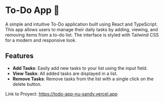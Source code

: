 # To-Do App 📝

A simple and intuitive To-Do application built using React and TypeScript. This app allows users to manage their daily tasks by adding, viewing, and removing items from a to-do list. The interface is styled with Tailwind CSS for a modern and responsive look.

## Features

- **Add Tasks**: Easily add new tasks to your list using the input field.
- **View Tasks**: All added tasks are displayed in a list.
- **Remove Tasks**: Remove tasks from the list with a single click on the delete button.

Link to Proyect: https://todo-app-nu-sandy.vercel.app
